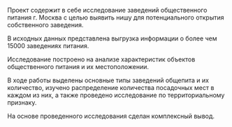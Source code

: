 Проект содержит в себе исследование заведений общественного питания г. Москва с целью выявить нишу для потенциального открытия собственного заведения.

В исходных данных представлена выгрузка информации о более чем 15000 заведениях питания. 

Исследование построено на анализе характеристик объектов общественного питания и их местоположении.

В ходе работы выделены основные типы заведений общепита и их количество, изучено распределение количества посадочных мест в каждом из них, а также проведено исследование по территориальному признаку. 

На основе проведенного исследования сделан комплексный вывод.

